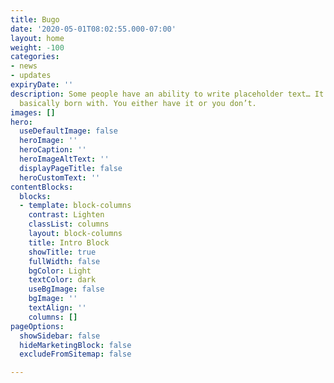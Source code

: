 ```yaml
---
title: Bugo
date: '2020-05-01T08:02:55.000-07:00'
layout: home
weight: -100
categories:
- news
- updates
expiryDate: ''
description: Some people have an ability to write placeholder text… It’s an art you’re
  basically born with. You either have it or you don’t.
images: []
hero:
  useDefaultImage: false
  heroImage: ''
  heroCaption: ''
  heroImageAltText: ''
  displayPageTitle: false
  heroCustomText: ''
contentBlocks:
  blocks:
  - template: block-columns
    contrast: Lighten
    classList: columns
    layout: block-columns
    title: Intro Block
    showTitle: true
    fullWidth: false
    bgColor: Light
    textColor: dark
    useBgImage: false
    bgImage: ''
    textAlign: ''
    columns: []
pageOptions:
  showSidebar: false
  hideMarketingBlock: false
  excludeFromSitemap: false

---
```

